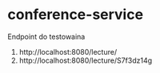 # conference-service

Endpoint do testowaina
1. http://localhost:8080/lecture/
2. http://localhost:8080/lecture/S7f3dz14g